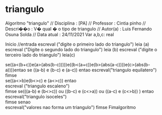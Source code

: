 # triangulo
Algoritmo "triangulo" 
// Disciplina   : [PA] 
// Professor   : Cintia pinho
// Descri��o   : V� qual � o tipo de triangulo 
// Autor(a)    : Luis Fernando Osuna Solda
// Data atual  : 24/11/2021 
Var
a,b,c: real 


Inicio
//entrada 
escreval ("digite o primeiro lado do triangulo")
leia (a) 
escreval ("Digite o segundo lado do triangulo") 
leia (b) 
escreval ("digite o terceiro lado do triangulo") 
leia(c)

se((a&lt;(b+c))e(a>(abs(b-c)))))e((b&lt;(a+c))e(b>(abs(a-c))))e(c>(abs(b-a))))entao
    se ((a-b) e (b-c) e (a-c)) entao 
    escreval("triangulo equilatero") 
fimse  
se((a&lt;>b)e(b&lt;>c) e (a&lt;>c)) entao   
escreval ("triangulo escaleno")    
fimse 
se(((a-b) e (b&lt;>c)) ou ((b-c) e (c&lt;>a)) ou ((a-c) e (c&lt;>b)) ) entao 
escreval("triangulo isoceles")   
fimse 
senao     
escreval("valores nao forma um triangulo") 
fimse 
Fimalgoritmo 
